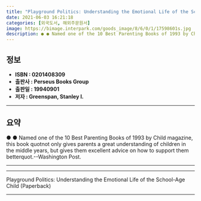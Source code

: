 ```yaml
---
title: "Playground Politics: Understanding the Emotional Life of the School-Age Child (Paperback)"
date: 2021-06-03 16:21:18
categories: [외국도서, 해외주문원서]
image: https://bimage.interpark.com/goods_image/8/6/0/1/17598601s.jpg
description: ● ● Named one of the 10 Best Parenting Books of 1993 by Child magazine, this book quotnot only gives parents a great understanding of children in the middle y
---
```


## **정보**

- **ISBN : 0201408309**
- **출판사 : Perseus Books Group**
- **출판일 : 19940901**
- **저자 : Greenspan, Stanley I.**

------



## **요약**

●  ●  Named one of the 10 Best Parenting Books of 1993 by Child magazine, this book quotnot only gives parents a great understanding of children in the middle years, but gives them excellent advice on how to support them betterquot.--Washington Post.

------



------


Playground Politics: Understanding the Emotional Life of the School-Age Child (Paperback) 

------


